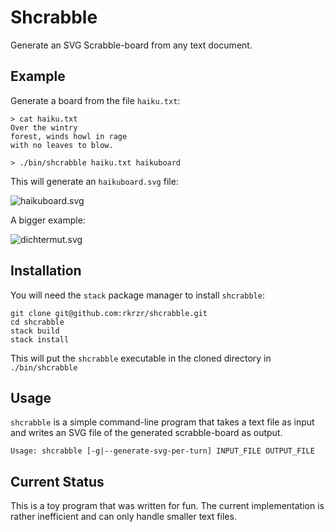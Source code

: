# Shcrabble

Generate an SVG Scrabble-board from any text document.

## Example

Generate a board from the file `haiku.txt`:

```
> cat haiku.txt
Over the wintry
forest, winds howl in rage
with no leaves to blow.

> ./bin/shcrabble haiku.txt haikuboard
```

This will generate an `haikuboard.svg` file:

![haikuboard.svg](https://cdn.rawgit.com/rkrzr/shcrabble/master/haikuboard.svg#v1)

A bigger example:

![dichtermut.svg](https://cdn.rawgit.com/rkrzr/shcrabble/master/dichtermut.svg#v1)

## Installation

You will need the `stack` package manager to install `shcrabble`:

```
git clone git@github.com:rkrzr/shcrabble.git
cd shcrabble
stack build
stack install
```

This will put the `shcrabble` executable in the cloned directory in `./bin/shcrabble`


## Usage

`shcrabble` is a simple command-line program that takes a text file as input
and writes an SVG file of the generated scrabble-board as output.

```
Usage: shcrabble [-g|--generate-svg-per-turn] INPUT_FILE OUTPUT_FILE
```

## Current Status

This is a toy program that was written for fun.
The current implementation is rather inefficient and can only handle smaller text files.
